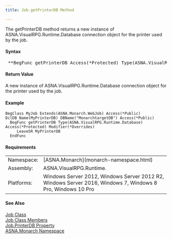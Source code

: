```yaml
---
title: Job.getPrinterDB Method

---
```


The getPrinterDB method returns a new instance of ASNA.VisualRPG.Runtime.Database connection object for the printer used by the job.

#### Syntax
<pre class="prettyprint"> **BegFunc getPrinterDB Access(*Protected) Type(ASNA.VisualRPG.Runtime.Database)**       </pre>

#### Return Value
A new instance of ASNA.VisualRPG.Runtime.Database connection object for the printer used by the job.

#### Example
<pre class="prettyprint"><code class="language-avr">BegClass MyJob Extends(ASNA.Monarch.WebJob) Access(*Public)
DclDB Name(MyPrinterDB) DBName("MonarchtargetDB") Access(*Public)
  BegFunc getPrinterDB Type(ASNA.VisualRPG.Runtime.Database) Access(*Protected) Modifier(*Overrides)
     LeaveSR MyPrinterDB
  EndFunc      </code></pre>

<!-- start -->

#### Requirements
<table class="dttable" cellspacing="0" cellpadding="4" width="60%">
           <colgroup>
            <col width="15%" style="font-weight:bold" />
            <col width="85%" />
          </colgroup>
          <tr>
            <td>Namespace:</td>
            <td>[ASNA.Monarch](monarch-namespace.html)</td>
          </tr>
          <tr>
            <td>Assembly:</td>
            <td>ASNA.VisualRPG.Runtime.</td>
          </tr>
         <tr>
            <td>Platforms:</td>
            <td> Windows Server 2012, Windows Server 2012 R2, Windows Server 2016, Windows 7, Windows 8 Pro, Windows 10 Pro</td>
         </tr>
</table>

<!-- end -->

#### See Also
[Job Class](job-class.html) <br clear="none" /> [Job Class Members](job-members.html) <br clear="none" /> [ Job.PrinterDB Property](job-class-printer-db-property.html) <br clear="none" /> [ASNA.Monarch Namespace](monarch-namespace.html) 
